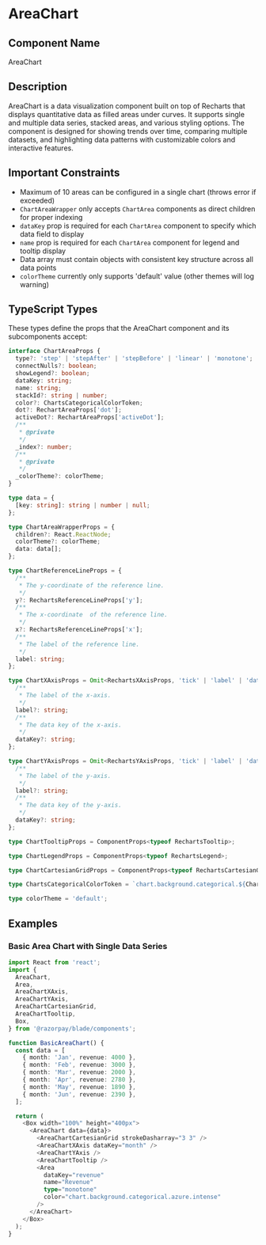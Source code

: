 # AreaChart

## Component Name

AreaChart

## Description

AreaChart is a data visualization component built on top of Recharts that displays quantitative data as filled areas under curves. It supports single and multiple data series, stacked areas, and various styling options. The component is designed for showing trends over time, comparing multiple datasets, and highlighting data patterns with customizable colors and interactive features.

## Important Constraints

- Maximum of 10 areas can be configured in a single chart (throws error if exceeded)
- `ChartAreaWrapper` only accepts `ChartArea` components as direct children for proper indexing
- `dataKey` prop is required for each `ChartArea` component to specify which data field to display
- `name` prop is required for each `ChartArea` component for legend and tooltip display
- Data array must contain objects with consistent key structure across all data points
- `colorTheme` currently only supports 'default' value (other themes will log warning)

## TypeScript Types

These types define the props that the AreaChart component and its subcomponents accept:

```typescript
interface ChartAreaProps {
  type?: 'step' | 'stepAfter' | 'stepBefore' | 'linear' | 'monotone';
  connectNulls?: boolean;
  showLegend?: boolean;
  dataKey: string;
  name: string;
  stackId?: string | number;
  color?: ChartsCategoricalColorToken;
  dot?: RechartAreaProps['dot'];
  activeDot?: RechartAreaProps['activeDot'];
  /**
   * @private
   */
  _index?: number;
  /**
   * @private
   */
  _colorTheme?: colorTheme;
}

type data = {
  [key: string]: string | number | null;
};

type ChartAreaWrapperProps = {
  children?: React.ReactNode;
  colorTheme?: colorTheme;
  data: data[];
};

type ChartReferenceLineProps = {
  /**
   * The y-coordinate of the reference line.
   */
  y?: RechartsReferenceLineProps['y'];
  /**
   * The x-coordinate  of the reference line.
   */
  x?: RechartsReferenceLineProps['x'];
  /**
   * The label of the reference line.
   */
  label: string;
};

type ChartXAxisProps = Omit<RechartsXAxisProps, 'tick' | 'label' | 'dataKey' | 'stroke'> & {
  /**
   * The label of the x-axis.
   */
  label?: string;
  /**
   * The data key of the x-axis.
   */
  dataKey?: string;
};

type ChartYAxisProps = Omit<RechartsYAxisProps, 'tick' | 'label' | 'dataKey' | 'stroke'> & {
  /**
   * The label of the y-axis.
   */
  label?: string;
  /**
   * The data key of the y-axis.
   */
  dataKey?: string;
};

type ChartTooltipProps = ComponentProps<typeof RechartsTooltip>;

type ChartLegendProps = ComponentProps<typeof RechartsLegend>;

type ChartCartesianGridProps = ComponentProps<typeof RechartsCartesianGrid>;

type ChartsCategoricalColorToken = `chart.background.categorical.${ChartColorCategories}.${keyof ChartCategoricalEmphasis}`;

type colorTheme = 'default';
```

## Examples

### Basic Area Chart with Single Data Series

```typescript
import React from 'react';
import {
  AreaChart,
  Area,
  AreaChartXAxis,
  AreaChartYAxis,
  AreaChartCartesianGrid,
  AreaChartTooltip,
  Box,
} from '@razorpay/blade/components';

function BasicAreaChart() {
  const data = [
    { month: 'Jan', revenue: 4000 },
    { month: 'Feb', revenue: 3000 },
    { month: 'Mar', revenue: 2000 },
    { month: 'Apr', revenue: 2780 },
    { month: 'May', revenue: 1890 },
    { month: 'Jun', revenue: 2390 },
  ];

  return (
    <Box width="100%" height="400px">
      <AreaChart data={data}>
        <AreaChartCartesianGrid strokeDasharray="3 3" />
        <AreaChartXAxis dataKey="month" />
        <AreaChartYAxis />
        <AreaChartTooltip />
        <Area
          dataKey="revenue"
          name="Revenue"
          type="monotone"
          color="chart.background.categorical.azure.intense"
        />
      </AreaChart>
    </Box>
  );
}
```